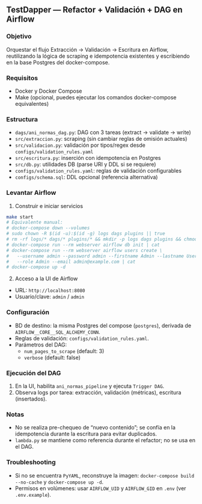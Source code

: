 ## TestDapper — Refactor + Validación + DAG en Airflow

### Objetivo
Orquestar el flujo Extracción → Validación → Escritura en Airflow, reutilizando la lógica de scraping e idempotencia existentes y escribiendo en la base Postgres del docker-compose.

### Requisitos
- Docker y Docker Compose
- Make (opcional, puedes ejecutar los comandos docker-compose equivalentes)

### Estructura
- `dags/ani_normas_dag.py`: DAG con 3 tareas (extract → validate → write)
- `src/extraccion.py`: scraping (sin cambiar reglas de omisión actuales)
- `src/validacion.py`: validación por tipos/regex desde `configs/validation_rules.yaml`
- `src/escritura.py`: inserción con idempotencia en Postgres
- `src/db.py`: utilidades DB (parse URI y DDL si se requiere)
- `configs/validation_rules.yaml`: reglas de validación configurables
- `configs/schema.sql`: DDL opcional (referencia alternativa)

### Levantar Airflow
1) Construir e iniciar servicios
```bash
make start
# Equivalente manual:
# docker-compose down --volumes
# sudo chown -R $(id -u):$(id -g) logs dags plugins || true
# rm -rf logs/* dags/* plugins/* && mkdir -p logs dags plugins && chmod 777 logs dags plugins
# docker-compose run --rm webserver airflow db init | cat
# docker-compose run --rm webserver airflow users create \
#   --username admin --password admin --firstname Admin --lastname User \
#   --role Admin --email admin@example.com | cat
# docker-compose up -d
```

2) Acceso a la UI de Airflow
- URL: `http://localhost:8080`
- Usuario/clave: `admin` / `admin`

### Configuración
- BD de destino: la misma Postgres del compose (`postgres`), derivada de `AIRFLOW__CORE__SQL_ALCHEMY_CONN`.
- Reglas de validación: `configs/validation_rules.yaml`.
- Parámetros del DAG:
  - `num_pages_to_scrape` (default: 3)
  - `verbose` (default: false)

### Ejecución del DAG
1) En la UI, habilita `ani_normas_pipeline` y ejecuta `Trigger DAG`.
2) Observa logs por tarea: extracción, validación (métricas), escritura (insertados).

### Notas
- No se realiza pre-chequeo de “nuevo contenido”; se confía en la idempotencia durante la escritura para evitar duplicados.
- `lambda.py` se mantiene como referencia durante el refactor; no se usa en el DAG.

### Troubleshooting
- Si no se encuentra `PyYAML`, reconstruye la imagen: `docker-compose build --no-cache` y `docker-compose up -d`.
- Permisos en volúmenes: usar `AIRFLOW_UID` y `AIRFLOW_GID` en `.env` (ver `.env.example`).


